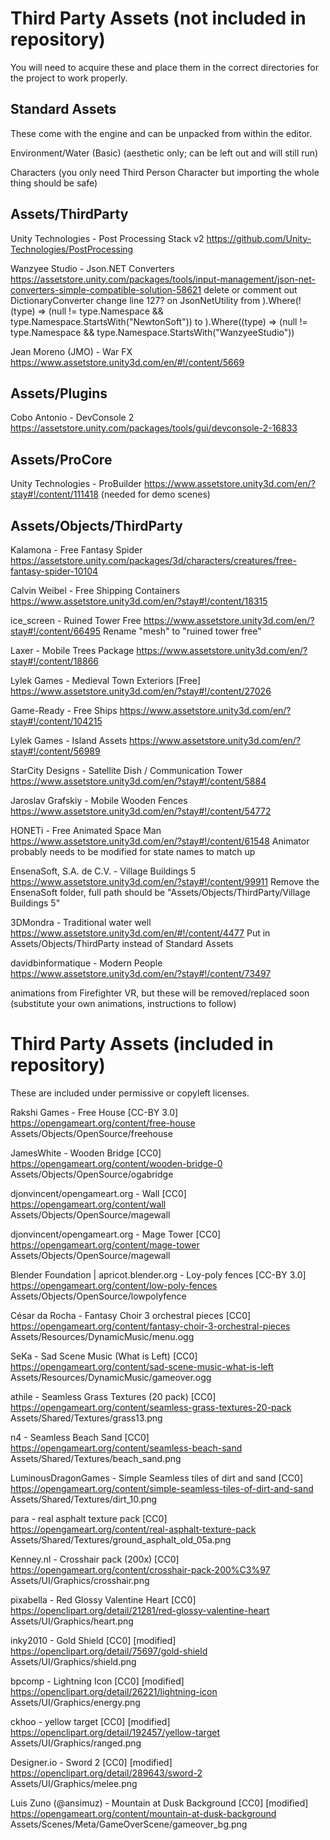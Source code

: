 # Third Party Assets (not included in repository)

You will need to acquire these and place them in the correct directories for the project to work properly.

## Standard Assets

These come with the engine and can be unpacked from within the editor.

Environment/Water (Basic)
	(aesthetic only; can be left out and will still run)
	
Characters
	(you only need Third Person Character but importing the whole thing should be safe)

## Assets/ThirdParty

Unity Technologies - Post Processing Stack v2
	https://github.com/Unity-Technologies/PostProcessing
	
Wanzyee Studio - Json.NET Converters
	https://assetstore.unity.com/packages/tools/input-management/json-net-converters-simple-compatible-solution-58621
	delete or comment out DictionaryConverter
	change line 127? on JsonNetUtility from 
		).Where(!(type) => (null != type.Namespace && type.Namespace.StartsWith("NewtonSoft"))
	to
		).Where((type) => (null != type.Namespace && type.Namespace.StartsWith("WanzyeeStudio"))
		

Jean Moreno (JMO) - War FX
	https://www.assetstore.unity3d.com/en/#!/content/5669
	
## Assets/Plugins

Cobo Antonio - DevConsole 2
	https://assetstore.unity.com/packages/tools/gui/devconsole-2-16833

## Assets/ProCore
	
Unity Technologies - ProBuilder
	https://www.assetstore.unity3d.com/en/?stay#!/content/111418
	(needed for demo scenes)
	
## Assets/Objects/ThirdParty

Kalamona - Free Fantasy Spider
	https://assetstore.unity.com/packages/3d/characters/creatures/free-fantasy-spider-10104

Calvin Weibel - Free Shipping Containers
	https://www.assetstore.unity3d.com/en/?stay#!/content/18315

ice_screen - Ruined Tower Free
	https://www.assetstore.unity3d.com/en/?stay#!/content/66495
	Rename "mesh" to "ruined tower free"

Laxer - Mobile Trees Package
	https://www.assetstore.unity3d.com/en/?stay#!/content/18866

Lylek Games - Medieval Town Exteriors [Free]
	https://www.assetstore.unity3d.com/en/?stay#!/content/27026

Game-Ready - Free Ships
	https://www.assetstore.unity3d.com/en/?stay#!/content/104215

Lylek Games - Island Assets
	https://www.assetstore.unity3d.com/en/?stay#!/content/56989

StarCity Designs - Satellite Dish / Communication Tower
	https://www.assetstore.unity3d.com/en/?stay#!/content/5884

Jaroslav Grafskiy - Mobile Wooden Fences
	https://www.assetstore.unity3d.com/en/?stay#!/content/54772

HONETi - Free Animated Space Man
	https://www.assetstore.unity3d.com/en/?stay#!/content/61548
	Animator probably needs to be modified for state names to match up
	
EnsenaSoft, S.A. de C.V. - Village Buildings 5
	https://www.assetstore.unity3d.com/en/?stay#!/content/99911
	Remove the EnsenaSoft folder, full path should be "Assets/Objects/ThirdParty/Village Buildings 5"
	
3DMondra - Traditional water well
	https://www.assetstore.unity3d.com/en/#!/content/4477
	Put in Assets/Objects/ThirdParty instead of Standard Assets
	
davidbinformatique - Modern People
	https://www.assetstore.unity3d.com/en/?stay#!/content/73497

animations from Firefighter VR, but these will be removed/replaced soon
	(substitute your own animations, instructions to follow)

# Third Party Assets (included in repository)

These are included under permissive or copyleft licenses.

Rakshi Games - Free House [CC-BY 3.0]
	https://opengameart.org/content/free-house
	Assets/Objects/OpenSource/freehouse

JamesWhite - Wooden Bridge [CC0]
	https://opengameart.org/content/wooden-bridge-0
	Assets/Objects/OpenSource/ogabridge
	
djonvincent/opengameart.org - Wall [CC0]
	https://opengameart.org/content/wall
	Assets/Objects/OpenSource/magewall
	
djonvincent/opengameart.org - Mage Tower [CC0]
	https://opengameart.org/content/mage-tower
	Assets/Objects/OpenSource/magewall
	
Blender Foundation | apricot.blender.org - Loy-poly fences [CC-BY 3.0]
	https://opengameart.org/content/low-poly-fences
	Assets/Objects/OpenSource/lowpolyfence

César da Rocha - Fantasy Choir 3 orchestral pieces [CC0]
	https://opengameart.org/content/fantasy-choir-3-orchestral-pieces
	Assets/Resources/DynamicMusic/menu.ogg
	
SeKa - Sad Scene Music (What is Left) [CC0]
	https://opengameart.org/content/sad-scene-music-what-is-left
	Assets/Resources/DynamicMusic/gameover.ogg
	
athile - Seamless Grass Textures (20 pack) [CC0]
	https://opengameart.org/content/seamless-grass-textures-20-pack
	Assets/Shared/Textures/grass13.png

n4 - Seamless Beach Sand [CC0]
	https://opengameart.org/content/seamless-beach-sand
	Assets/Shared/Textures/beach_sand.png
	
LuminousDragonGames - Simple Seamless tiles of dirt and sand [CC0]
	https://opengameart.org/content/simple-seamless-tiles-of-dirt-and-sand
	Assets/Shared/Textures/dirt_10.png
	
para - real asphalt texture pack [CC0]
	https://opengameart.org/content/real-asphalt-texture-pack
	Assets/Shared/Textures/ground_asphalt_old_05a.png
	
Kenney.nl - Crosshair pack (200x) [CC0]
	https://opengameart.org/content/crosshair-pack-200%C3%97
	Assets/UI/Graphics/crosshair.png

pixabella - Red Glossy Valentine Heart [CC0]
	https://openclipart.org/detail/21281/red-glossy-valentine-heart
	Assets/UI/Graphics/heart.png
	
inky2010 - Gold Shield [CC0] [modified]
	https://openclipart.org/detail/75697/gold-shield
	Assets/UI/Graphics/shield.png
	
bpcomp - Lightning Icon [CC0] [modified]
	https://openclipart.org/detail/26221/lightning-icon
	Assets/UI/Graphics/energy.png
	
ckhoo - yellow target [CC0] [modified]
	https://openclipart.org/detail/192457/yellow-target
	Assets/UI/Graphics/ranged.png
	
Designer.io - Sword 2 [CC0] [modified]
	https://openclipart.org/detail/289643/sword-2
	Assets/UI/Graphics/melee.png
	
Luis Zuno (@ansimuz) - Mountain at Dusk Background [CC0] [modified]
	https://opengameart.org/content/mountain-at-dusk-background
	Assets/Scenes/Meta/GameOverScene/gameover_bg.png